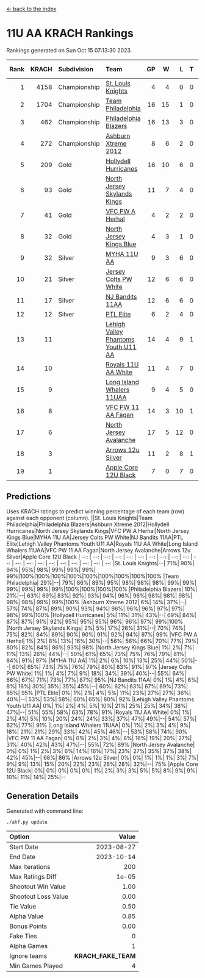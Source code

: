 [<- back to the index](readme.md)
# 11U AA KRACH Rankings
Rankings generated on Sun Oct 15 07:13:30 2023.

Rank|KRACH|Subdivision|Team|GP|W|L|T|OTW|OTL|SoS|Exp Wins|Win Diff
---:|---:|:---|:---|---:|---:|---:|---:|---:|---:|---:|---:|---:
1|4158|Championship|[St. Louis Knights](https://gamesheetstats.com/seasons/3659/teams/143319/schedule)|4|4|0|0|0|0|137|4.8|-0.0
2|1704|Championship|[Team Philadelphia](https://gamesheetstats.com/seasons/3659/teams/140788/schedule)|16|15|1|0|0|0|135|15.8|-0.0
3|462|Championship|[Philadelphia Blazers](https://gamesheetstats.com/seasons/3659/teams/140785/schedule)|16|13|3|0|0|0|468|13.8|-0.0
4|272|Championship|[Ashburn Xtreme 2012](https://gamesheetstats.com/seasons/3659/teams/140775/schedule)|8|6|2|0|1|0|394|6.9|0.0
5|209|Gold|[Hollydell Hurricanes](https://gamesheetstats.com/seasons/3659/teams/140777/schedule)|16|10|6|0|0|0|633|10.8|-0.0
6|93|Gold|[North Jersey Skylands Kings](https://gamesheetstats.com/seasons/3659/teams/140784/schedule)|11|7|4|0|1|1|230|7.9|0.0
7|41|Gold|[VFC PW A Herhal](https://gamesheetstats.com/seasons/3659/teams/140467/schedule)|4|2|2|0|0|0|88|2.9|0.0
8|32|Gold|[North Jersey Kings Blue](https://gamesheetstats.com/seasons/3659/teams/140459/schedule)|4|3|1|0|0|0|11|3.9|0.0
9|32|Silver|[MYHA 11U AA](https://gamesheetstats.com/seasons/3659/teams/140781/schedule)|9|3|6|0|0|0|397|3.9|0.0
10|21|Silver|[Jersey Colts PW White](https://gamesheetstats.com/seasons/3659/teams/140778/schedule)|12|6|6|0|0|0|173|6.9|0.0
11|17|Silver|[NJ Bandits 11AA](https://gamesheetstats.com/seasons/3659/teams/140782/schedule)|12|6|6|0|0|1|163|6.9|0.0
12|12|Silver|[PTL Elite](https://gamesheetstats.com/seasons/3659/teams/140462/schedule)|6|2|4|0|0|0|36|2.9|0.0
13|11||[Lehigh Valley Phantoms Youth U11 AA](https://gamesheetstats.com/seasons/3659/teams/140779/schedule)|14|4|9|1|1|0|475|5.4|0.0
14|10||[Royals 11U AA White](https://gamesheetstats.com/seasons/3659/teams/140787/schedule)|11|4|7|0|0|0|130|4.9|0.0
15|9||[Long Island Whalers 11UAA](https://gamesheetstats.com/seasons/3659/teams/140780/schedule)|9|4|5|0|0|1|73|4.9|0.0
16|8||[VFC PW 11 AA Fagan](https://gamesheetstats.com/seasons/3659/teams/140789/schedule)|14|3|10|1|1|1|202|4.4|0.0
17|6||[North Jersey Avalanche](https://gamesheetstats.com/seasons/3659/teams/140783/schedule)|17|5|12|0|1|2|137|5.9|0.0
18|3||[Arrows 12u Silver](https://gamesheetstats.com/seasons/3659/teams/140774/schedule)|11|2|8|1|0|0|53|3.4|0.0
19|1||[Apple Core 12U Black](https://gamesheetstats.com/seasons/3659/teams/140773/schedule)|7|0|7|0|0|0|615|0.9|0.0

## Predictions
Uses KRACH ratings to predict winning percentage of each team (row) against each opponent (column).
||St. Louis Knights|Team Philadelphia|Philadelphia Blazers|Ashburn Xtreme 2012|Hollydell Hurricanes|North Jersey Skylands Kings|VFC PW A Herhal|North Jersey Kings Blue|MYHA 11U AA|Jersey Colts PW White|NJ Bandits 11AA|PTL Elite|Lehigh Valley Phantoms Youth U11 AA|Royals 11U AA White|Long Island Whalers 11UAA|VFC PW 11 AA Fagan|North Jersey Avalanche|Arrows 12u Silver|Apple Core 12U Black
| --: | --: | --: | --: | --: | --: | --: | --: | --: | --: | --: | --: | --: | --: | --: | --: | --: | --: | --: | --: 
|St. Louis Knights|--| 71%| 90%| 94%| 95%| 98%| 99%| 99%| 99%| 99%|100%|100%|100%|100%|100%|100%|100%|100%|100%
|Team Philadelphia| 29%|--| 79%| 86%| 89%| 95%| 98%| 98%| 98%| 99%| 99%| 99%| 99%| 99%| 99%|100%|100%|100%|100%
|Philadelphia Blazers| 10%| 21%|--| 63%| 69%| 83%| 92%| 93%| 94%| 96%| 96%| 98%| 98%| 98%| 98%| 98%| 99%| 99%|100%
|Ashburn Xtreme 2012|  6%| 14%| 37%|--| 57%| 74%| 87%| 89%| 90%| 93%| 94%| 96%| 96%| 96%| 97%| 97%| 98%| 99%|100%
|Hollydell Hurricanes|  5%| 11%| 31%| 43%|--| 69%| 84%| 87%| 87%| 91%| 92%| 95%| 95%| 95%| 96%| 96%| 97%| 99%|100%
|North Jersey Skylands Kings|  2%|  5%| 17%| 26%| 31%|--| 70%| 74%| 75%| 82%| 84%| 89%| 90%| 90%| 91%| 92%| 94%| 97%| 99%
|VFC PW A Herhal|  1%|  2%|  8%| 13%| 16%| 30%|--| 56%| 56%| 66%| 70%| 77%| 79%| 80%| 82%| 84%| 86%| 93%| 98%
|North Jersey Kings Blue|  1%|  2%|  7%| 11%| 13%| 26%| 44%|--| 50%| 61%| 65%| 73%| 75%| 76%| 79%| 81%| 84%| 91%| 97%
|MYHA 11U AA|  1%|  2%|  6%| 10%| 13%| 25%| 44%| 50%|--| 60%| 65%| 73%| 75%| 76%| 79%| 80%| 83%| 91%| 97%
|Jersey Colts PW White|  1%|  1%|  4%|  7%|  9%| 18%| 34%| 39%| 40%|--| 55%| 64%| 66%| 67%| 71%| 73%| 77%| 87%| 95%
|NJ Bandits 11AA|  0%|  1%|  4%|  6%|  8%| 16%| 30%| 35%| 35%| 45%|--| 60%| 62%| 63%| 67%| 69%| 73%| 85%| 95%
|PTL Elite|  0%|  1%|  2%|  4%|  5%| 11%| 23%| 27%| 27%| 36%| 40%|--| 53%| 53%| 58%| 60%| 65%| 80%| 92%
|Lehigh Valley Phantoms Youth U11 AA|  0%|  1%|  2%|  4%|  5%| 10%| 21%| 25%| 25%| 34%| 38%| 47%|--| 51%| 55%| 58%| 63%| 78%| 91%
|Royals 11U AA White|  0%|  1%|  2%|  4%|  5%| 10%| 20%| 24%| 24%| 33%| 37%| 47%| 49%|--| 54%| 57%| 62%| 77%| 91%
|Long Island Whalers 11UAA|  0%|  1%|  2%|  3%|  4%|  9%| 18%| 21%| 21%| 29%| 33%| 42%| 45%| 46%|--| 53%| 58%| 74%| 90%
|VFC PW 11 AA Fagan|  0%|  0%|  2%|  3%|  4%|  8%| 16%| 19%| 20%| 27%| 31%| 40%| 42%| 43%| 47%|--| 55%| 72%| 89%
|North Jersey Avalanche|  0%|  0%|  1%|  2%|  3%|  6%| 14%| 16%| 17%| 23%| 27%| 35%| 37%| 38%| 42%| 45%|--| 68%| 86%
|Arrows 12u Silver|  0%|  0%|  1%|  1%|  1%|  3%|  7%|  9%|  9%| 13%| 15%| 20%| 22%| 23%| 26%| 28%| 32%|--| 75%
|Apple Core 12U Black|  0%|  0%|  0%|  0%|  0%|  1%|  2%|  3%|  3%|  5%|  5%|  8%|  9%|  9%| 10%| 11%| 14%| 25%|--

## Generation Details

Generated with command line:
```
./ahf.py update
```

| Option | Value |
| :----- | ----: |
| Start Date | 2023-08-27 |
| End Date | 2023-10-14 |
| Max Iterations | 200 |
| Max Ratings Diff | 1e-05 |
| Shootout Win Value | 1.00 |
| Shootout Loss Value | 0.00 |
| Tie Value | 0.50 |
| Alpha Value | 0.85 |
| Bonus Points | 0.00 |
| Fake Ties | 0 |
| Alpha Games | 1 |
| Ignore teams | __KRACH_FAKE_TEAM__ |
| Min Games Played | 4 |

